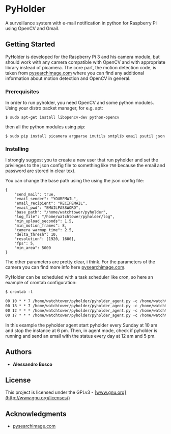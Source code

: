 # PyHolder
A surveillance system with e-mail notification in python for Raspberry Pi using OpenCV and Gmail.
## Getting Started
PyHolder is developed for the Raspberry Pi 3 and his camera module, but should work with any camera compatible with OpenCV and with appropriate library instead of picamera.
The core part, the motion detection code, is taken from [pysearchimage.com](http://www.pyimagesearch.com/) where you can find any additional information about motion detection and OpenCV in general. 

### Prerequisites

In order to run pyholder, you need OpenCV and some python modules.
Using your distro packet manager, for e.g. apt:

```
$ sudo apt-get install libopencv-dev python-opencv

```
then all the python modules using pip:
```
$ sudo pip install picamera argparse imutils smtplib email psutil json
```

### Installing

I strongly suggest you to create a new user that run pyholder and set the privileges to the json config file to something like ```750``` because the email and password are stored in clear text.

You can change the base path using the using the json config file:

```
{
	"send_mail": true,
	"email_sender": "YOUREMAIL",
	"email_recipient": "RECIPEMAIL",
	"email_pwd": "EMAILPASSWORD",
	"base_path": "/home/watchtower/pyholder",
	"log_file": "/home/watchtower/pyholder/log",
	"min_upload_seconds": 1.5,
	"min_motion_frames": 8,
	"camera_warmup_time": 2.5,
	"delta_thresh": 10,
	"resolution": [1920, 1600],
	"fps": 5,
	"min_area": 5000
}
```
The other parameters are pretty clear, i think.
For the parameters of the camera you can find more info here [pysearchimage.com](http://www.pyimagesearch.com/).

PyHolder can be scheduled with a task scheduler like cron, so here an example of crontab configuration:
```markdown
$ crontab -l

00 10 * * 7 /home/watchtower/pyholder/pyholder_agent.py -c /home/watchtower/pyholder/conf.json --start
00 18 * * 7 /home/watchtower/pyholder/pyholder_agent.py -c /home/watchtower/pyholder/conf.json --stop
00 12 * * * /home/watchtower/pyholder/pyholder_agent.py -c /home/watchtower/pyholder/conf.json --agent
00 17 * * * /home/watchtower/pyholder/pyholder_agent.py -c /home/watchtower/pyholder/conf.json --agent


```
In this example the pyholder agent start pyholder every Sunday at 10 am and stop the instance at 6 pm. Then, in agent mode, check if pyholder is running and send an email with the status every day at 12 am and 5 pm.
### 

## Authors

* **Alessandro Bosco**
## License

This project is licensed under the GPLv3 - [www.gnu.org](http://www.gnu.org/licenses/)

## Acknowledgments

* [pysearchimage.com](http://www.pyimagesearch.com/)

